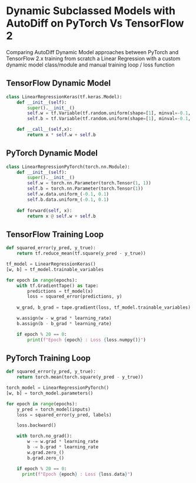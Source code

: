 # Dynamic Subclassed Models with AutoDiff on PyTorch Vs TensorFlow 2

Comparing AutoDiff Dynamic Model approaches between PyTorch and TensorFlow 2.x  training from scratch a Linear Regression with a custom dynamic model class/module and manual training loop / loss function

## TensorFlow Dynamic Model
```Python
class LinearRegressionKeras(tf.keras.Model):
    def __init__(self):
        super().__init__()
        self.w = tf.Variable(tf.random.uniform(shape=[1], minval=-0.1, maxval=0.1))
        self.b = tf.Variable(tf.random.uniform(shape=[1], minval=-0.1, maxval=0.1))

    def __call__(self,x): 
        return x * self.w + self.b
```

## PyTorch Dynamic Model
```Python
class LinearRegressionPyTorch(torch.nn.Module): 
    def __init__(self): 
        super().__init__() 
        self.w = torch.nn.Parameter(torch.Tensor(1, 1))
        self.b = torch.nn.Parameter(torch.Tensor(1))
        self.w.data.uniform_(-0.1, 0.1)
        self.b.data.uniform_(-0.1, 0.1)
  
    def forward(self, x):  
        return x @ self.w + self.b
```

## TensorFlow Training Loop
```Python
def squared_error(y_pred, y_true):
    return tf.reduce_mean(tf.square(y_pred - y_true))

tf_model = LinearRegressionKeras()
[w, b] = tf_model.trainable_variables

for epoch in range(epochs):
    with tf.GradientTape() as tape:
        predictions = tf_model(x)
        loss = squared_error(predictions, y)
        
    w_grad, b_grad = tape.gradient(loss, tf_model.trainable_variables)

    w.assign(w - w_grad * learning_rate)
    b.assign(b - b_grad * learning_rate)

    if epoch % 20 == 0:
        print(f"Epoch {epoch} : Loss {loss.numpy()}")
```

## PyTorch Training Loop
```Python
def squared_error(y_pred, y_true):
    return torch.mean(torch.square(y_pred - y_true))

torch_model = LinearRegressionPyTorch()
[w, b] = torch_model.parameters()

for epoch in range(epochs):
    y_pred = torch_model(inputs)
    loss = squared_error(y_pred, labels)

    loss.backward()

    with torch.no_grad():
        w -= w.grad * learning_rate
        b -= b.grad * learning_rate
        w.grad.zero_()
        b.grad.zero_()

    if epoch % 20 == 0:
      print(f"Epoch {epoch} : Loss {loss.data}")
```
